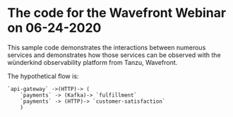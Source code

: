 # The code for the  Wavefront Webinar on 06-24-2020 

This sample code demonstrates the interactions between numerous services and demonstrates how those services can be observed with the wünderkind observability platform from Tanzu, Wavefront. 

The hypothetical flow is: 

```
`api-gateway` ->(HTTP)-> (
    `payments` -> (Kafka)-> `fulfillment`   
    `payments` -> (HTTP)-> `customer-satisfaction`
    )
  ```
